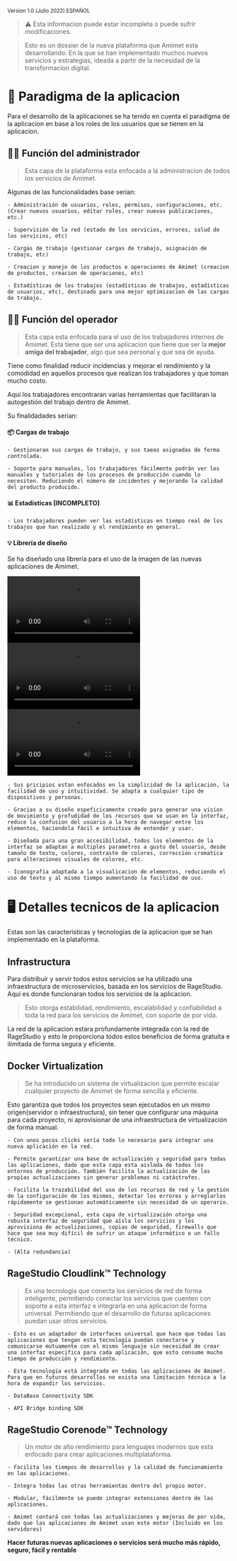 <sub>Version 1.0 (Julio 2022) ESPAÑOL</sub>
> ⚠️ Esta informacion puede estar incompleta o puede sufrir modificaciones.

> Esto es un dossier de la nueva plataforma que Amimet esta desarrollando. En la que se han implementado muchos nuevos servicios y estrategias, ideada a partir de la necesidad de la transformacion digital.

# 📱 Paradigma de la aplicacion
Para el desarrollo de la aplicaciones se ha tenido en cuenta el paradigma de la aplicacion en base a los roles de los usuarios que se tienen en la aplicacion.


## 👷‍♀️ Función del administrador
> Esta capa de la plataforma esta enfocada a la administracion de todos los servicios de Amimet.

Algunas de las funcionalidades base serian: 

    - Administración de usuarios, roles, permisos, configuraciones, etc. (Crear nuevos usuarios, editar roles, crear nuevas publicaciones, etc.)
    
    - Supervisión de la red (estado de los servicios, errores, salud de los servicios, etc)
    
    - Cargas de trabajo (gestionar cargas de trabajo, asignación de trabajo, etc)
    
    - Creacion y manejo de los productos e operaciones de Amimet (creacion de productos, creacion de operaciones, etc)
    
    - Estadísticas de los trabajos (estadísticas de trabajos, estadísticas de usuarios, etc), destinado para una mejor optimizacion de las cargas de trabajo.


## 🧑‍💼 Función del operador
> Esta capa esta enfocada para el uso de los trabajadores internos de Amimet. Esta tiene que ser una aplicacion que tiene que ser la **mejor amiga del trabajador**, algo que sea personal y que sea de ayuda.

Tiene como finalidad reducir incidencias y mejorar el rendimiento y la comodidad en aquellos procesos que realizan los trabajadores y que toman mucho costo.
    
Aquí los trabajadores encontraran varias herramientas que facilitaran la autogestión del trabajo dentro de Amimet.

Su finalidadades serian:
    
#### 📦 Cargas de trabajo
    - Gestionaran sus cargas de trabajo, y sus taeas asignadas de forma controlada.
  
    - Soporte para manuales, los trabajadores fácilmente podrán ver los manuales y tutoriales de los procesos de producción cuando lo necesiten. Reduciendo el número de incidentes y mejorando la calidad del producto producido.

#### 📊 Estadísticas [INCOMPLETO]
    - Los trabajadores pueden ver las estadisticas en tiempo real de los trabajos que han realizado y el rendimiento en general.

#### 💡 Librería de diseño
Se ha diseñado una libreria para el uso de la imagen de las nuevas aplicaciones de Amimet.

![Transition Example](https://os.alipayobjects.com/rmsportal/EejaUGsyExkXyXr.mp4)
![Carousel Example](https://os.alipayobjects.com/rmsportal/GIutPgZMTyfFfrH.mp4)
![Collapsible elements Example](https://os.alipayobjects.com/rmsportal/ERKhqHlcHiCDSQu.mp4)

    - Sus pricipios estan enfocados en la simplicidad de la aplicación, la facilidad de uso y intuitividad. Se adapta a cualquier tipo de dispositivos y personas.

    - Gracias a su diseño espeficicamente creado para generar una vision de movimiento y profudidad de los recursos que se usan en la interfaz, reduce la confusion del usuario a la hora de navegar entre los elementos, haciendola fácil e intuitiva de entender y usar.

    - Diseñada para una gran accesibilidad, todos los elementos de la interfaz se adaptan a multiples parametros a gusto del usuario, desde tamaño de texto, colores, contraste de colores, correccion cromatica para alteraciones visuales de colores, etc.

    - Iconografia adaptada a la visualicacion de elementos, reduciendo el uso de texto y al mismo tiempo aumentando la facilidad de uso.

# 🖥 Detalles tecnicos de la aplicacion
Estas son las caracteristicas y tecnologias de la aplicacion que se han implementado en la plataforma.

## Infrastructura
Para distribuir y servir todos estos servicios se ha utilizado una infraestructura de microservicios, basada en los servicios de RageStudio.
Aqui es donde funcionaran todos los servicios de la aplicacion.

> Esto otorga estabilidad, rendimiento, escalabilidad y confiabilidad a toda la red para los servicios de Amimet, con soporte de por vida.

La red de la aplicacion estara profundamente integrada con la red de RageStudio y esto le proporciona todos estos beneficios de forma gratuita e ilimitada de forma segura y eficiente.

## Docker Virtualization
> Se ha introducido un sistema de virtualizacion que permite escalar cualquier proyecto de Amimet de forma sencilla y eficiente. 

Esto garantiza que todos los proyectos sean ejecutados en un mismo origen(servidor o infraestructura), sin tener que configurar una máquina para cada proyecto, ni aprovisionar de una infraestructura de virtualización de forma manual.

    - Con unos pocos clicks sería todo lo necesario para integrar una nueva aplicación en la red.
    
    - Permite garantizar una base de actualización y seguridad para todas las aplicaciones, dado que esta capa esta aislada de todos los entornos de producción. También facilita la actualización de las propias actualizaciones sin generar problemas ni catástrofes.

    - Facilita la trazabilidad del uso de los recursos de red y la gestión de la configuración de los mismos, detectar los errores y arreglarlos rápidamente se gestionan automáticamente sin necesidad de un operario.

    - Seguridad excepcional, esta capa de virtualización otorga una robusta interfaz de seguridad que aísla los servicios y los aprovisiona de actualizaciones, copias de seguridad, firewalls que hace que sea muy difícil de sufrir un ataque informático o un fallo técnico.
  
    - (Alta redundancia)
  
## RageStudio Cloudlink™ Technology
> Es una tecnologia que conecta los servicios de red de forma inteligente, permitiendo conectar los servicios que cuenten con soporte a esta interfaz e integrarla en una aplicacion de forma universal. Permitiendo que el desarrollo de futuras aplicaciones puedan usar otros servicios. 

    - Esto es un adaptador de interfaces universal que hace que todas las aplicaciones que tengan esta tecnología puedan conectarse y comunicarse mutuamente con el mismo lenguaje sin necesidad de crear una interfaz especifica para cada aplicación, que esto consume mucho tiempo de producción y rendimiento.
  
    - Esta tecnología está integrada en todas las aplicaciones de Amimet. Para que en futuros desarrollos no exista una limitación técnica a la hora de expandir los servicios.
  
    - DataBase Connectivity SDK
  
    - API Bridge binding SDK
  
## RageStudio Corenode™ Technology
> Un motor de alto rendimiento para lenguajes modernos que esta enfocado para crear aplicaciones multiplataforma.

    - Facilita los tiempos de desarrollos y la calidad de funcionamiento en las aplicaciones.
  
    - Integra todas las otras herramientas dentro del propio motor.
  
    - Modular, fácilmente se puede integrar extensiones dentro de las aplicaciones.
  
    - Amimet contará con todas las actualizaciones y mejoras de por vida, dado que las aplicaciones de Amimet usan este motor (Incluido en los servidores)

**Hacer futuras nuevas aplicaciones o servicios será mucho más rápido, seguro, fácil y rentable**